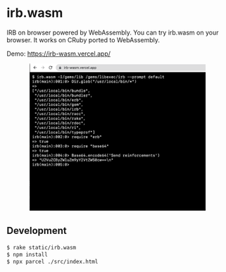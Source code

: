 # irb.wasm

IRB on browser powered by WebAssembly.
You can try irb.wasm on your browser. It works on CRuby ported to WebAssembly.

Demo: https://irb-wasm.vercel.app/

<div align="center">
<img src=./docs/demo.png width="400px">
</div>

## Development

```console
$ rake static/irb.wasm
$ npm install
$ npx parcel ./src/index.html
```

